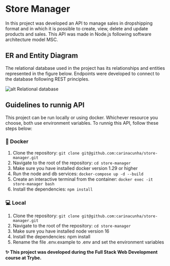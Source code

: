 # Store Manager #

In this project was developed an API to manage sales in dropshipping format and in which it is possible to create, view, delete and update products and sales. This API was made in Node.js following software architecture model MSC. 

## ER and Entity Diagram ##
The relational database used in the project has its relationships and entities represented in the figure below. Endpoints were developed to connect to the database following REST principles.

![alt Relational database](db.png "Relational database of Blog API")

## Guidelines to runnig API ##
This project can be run locally or using docker. Whichever resource you choose, both use environment variables. To runnig this API, follow these steps below:

### :whale: Docker ###
1. Clone the repository: ```git clone git@github.com:carinacunha/store-manager.git```
2. Navigate to the root of the repository: ```cd store-manager```
3. Make sure you have installed docker version 1.29 or higher
4. Run the node and db services: ```docker-compose up -d --build```
5. Create an interactive terminal from the container: ```docker exec -it store-manager bash```
6. Install the dependencies: ```npm install```

### :computer: Local ###
1. Clone the repository: ```git clone git@github.com:carinacunha/store-manager.git```
2. Navigate to the root of the repository: ```cd store-manager```
3. Make sure you have installed node version 16
4. Install the dependencies: npm install
5. Rename the file .env.example to .env and set the environment variables

**✨ This project was developed during the Full Stack Web Development course at Trybe.**

